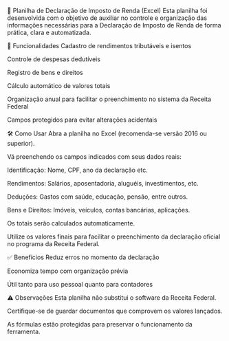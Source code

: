 🧾 Planilha de Declaração de Imposto de Renda (Excel)
Esta planilha foi desenvolvida com o objetivo de auxiliar no controle e organização das informações necessárias para a Declaração de Imposto de Renda de forma prática, clara e automatizada.

📌 Funcionalidades
Cadastro de rendimentos tributáveis e isentos

Controle de despesas dedutíveis

Registro de bens e direitos

Cálculo automático de valores totais

Organização anual para facilitar o preenchimento no sistema da Receita Federal

Campos protegidos para evitar alterações acidentais

🛠️ Como Usar
Abra a planilha no Excel (recomenda-se versão 2016 ou superior).

Vá preenchendo os campos indicados com seus dados reais:

Identificação: Nome, CPF, ano da declaração etc.

Rendimentos: Salários, aposentadoria, aluguéis, investimentos, etc.

Deduções: Gastos com saúde, educação, pensão, entre outros.

Bens e Direitos: Imóveis, veículos, contas bancárias, aplicações.

Os totais serão calculados automaticamente.

Utilize os valores finais para facilitar o preenchimento da declaração oficial no programa da Receita Federal.

✅ Benefícios
Reduz erros no momento da declaração

Economiza tempo com organização prévia

Útil tanto para uso pessoal quanto para contadores

⚠️ Observações
Esta planilha não substitui o software da Receita Federal.

Certifique-se de guardar documentos que comprovem os valores lançados.

As fórmulas estão protegidas para preservar o funcionamento da ferramenta.
